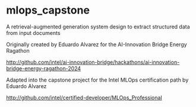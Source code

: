 # mlops_capstone
A retrieval-augmented generation system design to extract structured data from input documents

Originally created by Eduardo Alvarez for the AI-Innovation Bridge Energy Ragathon 

http://github.com/intel/ai-innovation-bridge/hackathons/ai-innovation-bridge-energy-ragathon-2024

Adapted into the capstone project for the Intel MLOps certification path by Eduardo Alvarez

http://github.com/intel/certified-developer/MLOps_Professional
